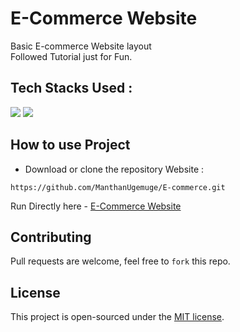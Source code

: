 # E-Commerce Website
Basic E-commerce Website layout </br>
Followed Tutorial just for Fun.

## Tech Stacks Used :

<a target="_blank" href="https://www.w3schools.com/html/default.asp"><img src="https://img.shields.io/badge/html5%20-%23E34F26.svg?&style=for-the-badge&logo=html5&logoColor=white"></img></a>
<a target="_blank" href="https://www.w3schools.com/css/default.asp"><img src="https://img.shields.io/badge/css3%20-%231572B6.svg?&style=for-the-badge&logo=css3&logoColor=white"></img></a>

## How to use Project

- Download or clone the repository Website : 
```
https://github.com/ManthanUgemuge/E-commerce.git
``` 

Run Directly here - [E-Commerce Website](https://manthanugemuge.github.io/E-commerce/)

## Contributing
Pull requests are welcome, feel free to ```fork``` this repo.

## License
This project is open-sourced under the [MIT license]().


